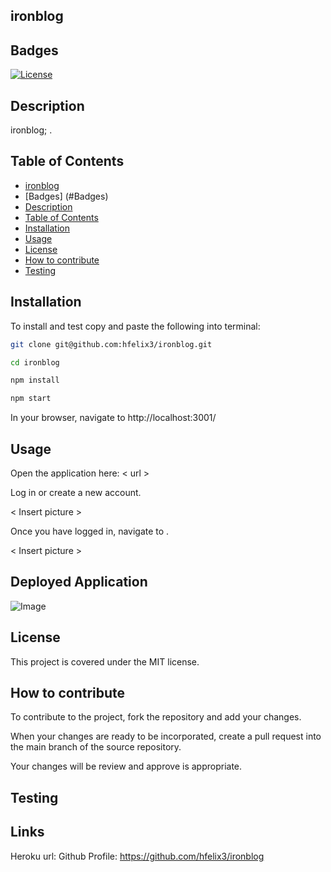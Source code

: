 ## ironblog
## Badges
  [![License](https://img.shields.io/badge/License-MIT-blue.svg)](https://opensource.org/licenses/MIT)

## Description

ironblog; .

## Table of Contents

* [ironblog](#ironblog)
* [Badges] (#Badges)
* [Description](#Description)
* [Table of Contents](#Table-of-contents)
* [Installation](#Installation)
* [Usage](#Usage)
* [License](#License)
* [How to contribute](#How-to-contribute)
* [Testing](#testing)

## Installation

To install and test copy and paste the following into terminal:

```Bash
git clone git@github.com:hfelix3/ironblog.git

cd ironblog

npm install 

npm start

```

In your browser, navigate to http://localhost:3001/


## Usage

Open the application here: < url >

Log in or create a new account.

< Insert picture >

Once you have logged in, navigate to .

< Insert picture >


## Deployed Application

![Image](./public/images/localhost_3001.png)
## License

This project is covered under the MIT license.

## How to contribute

To contribute to the project, fork the repository and add your changes. 

When your changes are ready to be incorporated, create a pull request into the main branch of the source repository.

Your changes will be review and approve is appropriate. 

## Testing



## Links

Heroku url:
Github Profile: <https://github.com/hfelix3/ironblog>

